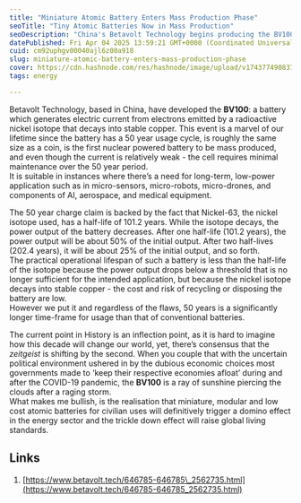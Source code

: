 ```yaml
---
title: "Miniature Atomic Battery Enters Mass Production Phase"
seoTitle: "Tiny Atomic Batteries Now in Mass Production"
seoDescription: "China's Betavolt Technology begins producing the BV100 atomic battery, offering a 50-year lifespan and transforming long-term power solutions"
datePublished: Fri Apr 04 2025 13:59:21 GMT+0000 (Coordinated Universal Time)
cuid: cm92uphgv00040ajl6z00a918
slug: miniature-atomic-battery-enters-mass-production-phase
cover: https://cdn.hashnode.com/res/hashnode/image/upload/v1743774908373/bdfde9d4-5968-4ee4-bcb6-650df8fc5503.webp
tags: energy

---
```


Betavolt Technology, based in China, have developed the **BV100**: a battery which generates electric current from electrons emitted by a radioactive nickel isotope that decays into stable copper. This event is a marvel of our lifetime since the battery has a 50 year usage cycle, is roughly the same size as a coin, is the first nuclear powered battery to be mass produced, and even though the current is relatively weak - the cell requires minimal maintenance over the 50 year period.  
It is suitable in instances where there’s a need for long-term, low-power application such as in micro-sensors, micro-robots, micro-drones, and components of AI, aerospace, and medical equipment.

The 50 year charge claim is backed by the fact that Nickel-63, the nickel isotope used, has a half-life of 101.2 years. While the isotope decays, the power output of the battery decreases. After one half-life (101.2 years), the power output will be about 50% of the initial output. After two half-lives (202.4 years), it will be about 25% of the initial output, and so forth.  
The practical operational lifespan of such a battery is less than the half-life of the isotope because the power output drops below a threshold that is no longer sufficient for the intended application, but because the nickel isotope decays into stable copper - the cost and risk of recycling or disposing the battery are low.  
However we put it and regardless of the flaws, 50 years is a significantly longer time-frame for usage than that of conventional batteries.

The current point in History is an inflection point, as it is hard to imagine how this decade will change our world, yet, there’s consensus that the *zeitgeist* is shifting by the second. When you couple that with the uncertain political environment ushered in by the dubious economic choices most governments made to ‘keep their respective economies afloat’ during and after the COVID-19 pandemic, the **BV100** is a ray of sunshine piercing the clouds after a raging storm.  
What makes me bullish, is the realisation that miniature, modular and low cost atomic batteries for civilian uses will definitively trigger a domino effect in the energy sector and the trickle down effect will raise global living standards.  

## Links

1. [https://www.betavolt.tech/646785-646785\_2562735.html](https://www.betavolt.tech/646785-646785_2562735.html)
